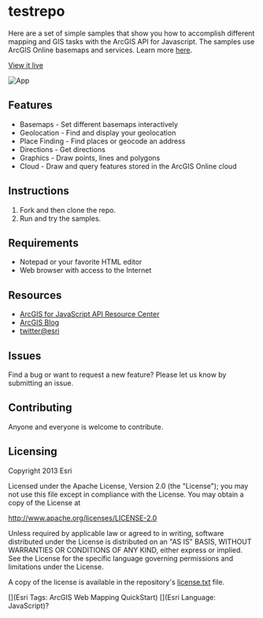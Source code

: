 # testrepo


Here are a set of simple samples that show you how to accomplish different mapping and GIS tasks with the ArcGIS API for Javascript. The samples use ArcGIS Online basemaps and services.  Learn more [here](http://www.arcgis.com/about/).


[View it live](http://edn1.esri.com/testrepo/)


![App](https://raw.github.com/Esri/testrepo/master/testrepo.png)


## Features
* Basemaps - Set different basemaps interactively
* Geolocation - Find and display your geolocation
* Place Finding - Find places or geocode an address
* Directions - Get directions
* Graphics - Draw points, lines and polygons
* Cloud - Draw and query features stored in the ArcGIS Online cloud


## Instructions


1. Fork and then clone the repo. 
2. Run and try the samples.


## Requirements


* Notepad or your favorite HTML editor
* Web browser with access to the Internet


## Resources


* [ArcGIS for JavaScript API Resource Center](http://help.arcgis.com/en/webapi/javascript/arcgis/index.html)
* [ArcGIS Blog](http://blogs.esri.com/esri/arcgis/)
* [twitter@esri](http://twitter.com/esri)


## Issues


Find a bug or want to request a new feature?  Please let us know by submitting an issue.


## Contributing


Anyone and everyone is welcome to contribute. 


## Licensing
Copyright 2013 Esri


Licensed under the Apache License, Version 2.0 (the "License");
you may not use this file except in compliance with the License.
You may obtain a copy of the License at


   http://www.apache.org/licenses/LICENSE-2.0


Unless required by applicable law or agreed to in writing, software
distributed under the License is distributed on an "AS IS" BASIS,
WITHOUT WARRANTIES OR CONDITIONS OF ANY KIND, either express or implied.
See the License for the specific language governing permissions and
limitations under the License.


A copy of the license is available in the repository's [license.txt]( https://raw.github.com/Esri/testrepo/master/license.txt) file.


[](Esri Tags: ArcGIS Web Mapping QuickStart)
[](Esri Language: JavaScript)?
